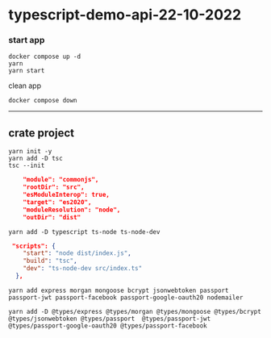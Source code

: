 # typescript-demo-api-22-10-2022

### start app

```start
docker compose up -d
yarn
yarn start
```

clean app

```clean
docker compose down
```

<hr/>

## crate project

```
yarn init -y
yarn add -D tsc
tsc --init
```

```tsconfig.json
    "module": "commonjs",
    "rootDir": "src",
    "esModuleInterop": true,
    "target": "es2020",
    "moduleResolution": "node",
    "outDir": "dist"
```

```
yarn add -D typescript ts-node ts-node-dev
```

```package.json
 "scripts": {
    "start": "node dist/index.js",
    "build": "tsc",
    "dev": "ts-node-dev src/index.ts"
  },
```

```
yarn add express morgan mongoose bcrypt jsonwebtoken passport passport-jwt passport-facebook passport-google-oauth20 nodemailer
```

```dev
yarn add -D @types/express @types/morgan @types/mongoose @types/bcrypt @types/jsonwebtoken @types/passport  @types/passport-jwt @types/passport-google-oauth20 @types/passport-facebook
```
